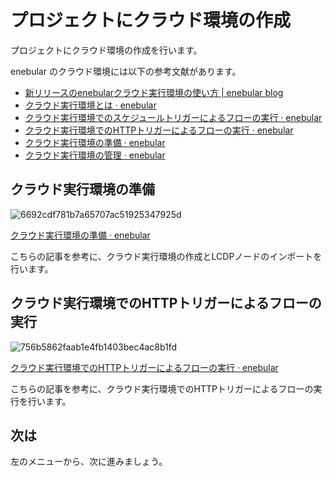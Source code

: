 # プロジェクトにクラウド環境の作成

プロジェクトにクラウド環境の作成を行います。

enebular のクラウド環境には以下の参考文献があります。

- [新リリースのenebularクラウド実行環境の使い方 | enebular blog](https://blog.enebular.com/enebular/how-to-use-enebular-cloud-exec-environment/)
- [クラウド実行環境とは · enebular](https://docs.enebular.com/ja/executionenvironment/overview)
- [クラウド実行環境でのスケジュールトリガーによるフローの実行 · enebular](https://docs.enebular.com/ja/getstarted/CloudEEScheduleTrigger.html)
- [クラウド実行環境でのHTTPトリガーによるフローの実行 · enebular](https://docs.enebular.com/ja/getstarted/CloudEEHTTPTrigger.html)
- [クラウド実行環境の準備 · enebular](https://docs.enebular.com/ja/getstarted/cloudeeprepareenvironment)
- [クラウド実行環境の管理 · enebular](https://docs.enebular.com/ja/executionenvironment/manageexecutionenvironment)

## クラウド実行環境の準備

![6692cdf781b7a65707ac51925347925d](https://i.gyazo.com/6692cdf781b7a65707ac51925347925d.png)

[クラウド実行環境の準備 · enebular](https://docs.enebular.com/ja/getstarted/cloudeeprepareenvironment) 

こちらの記事を参考に、クラウド実行環境の作成とLCDPノードのインポートを行います。

## クラウド実行環境でのHTTPトリガーによるフローの実行

![756b5862faab1e4fb1403bec4ac8b1fd](https://i.gyazo.com/756b5862faab1e4fb1403bec4ac8b1fd.png)

[クラウド実行環境でのHTTPトリガーによるフローの実行 · enebular](https://docs.enebular.com/ja/getstarted/CloudEEHTTPTrigger.html)

こちらの記事を参考に、クラウド実行環境でのHTTPトリガーによるフローの実行を行います。

## 次は

左のメニューから、次に進みましょう。